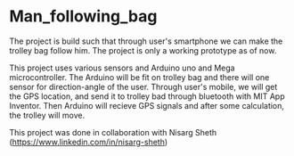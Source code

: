 # Man_following_bag
The project is build such that through user's smartphone we can make the trolley bag follow him. The project is only a working prototype as of now.

This project uses various sensors and Arduino uno and Mega microcontroller. The Arduino will be fit on trolley bag and there will one sensor for direction-angle of the user. Through user's mobile, we will get the GPS location, and send it to trolley bad through bluetooth with MIT App Inventor. Then Arduino will recieve GPS signals and after some calculation, the trolley will move.

This project was done in collaboration with Nisarg Sheth (https://www.linkedin.com/in/nisarg-sheth)
